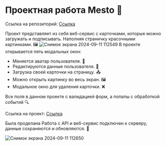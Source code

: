 # Проектная работа **Mesto** 🌆
Ссылка на репозиторий: [Ссылка](https://github.com/DarinaBes/mesto-project-ff.git)

Проект представляет из себя веб-сервис с карточками, которые можно загружать и подписывать. Наполняя страничку красочными картинками. 🖼️
![Снимок экрана 2024-09-11 112549](https://github.com/user-attachments/assets/0b47f14a-1a2f-459c-a72a-a1942aed4921)
В проекте открывается пять модальных окон:

* Меняется аватар пользователя. 👤
* Редактируются данные пользователя. 📝
* Загрузка своей карточки на страницу. 📤
* Можно открыть картинку во весь экран. 🖼️
* Модальное окно для удаления карточки. ❌

Все поля в данном проекте с валидацией форм, а попапы с обработкой событий 🔍

Ссылка на проект: [Ссылка](https://DarinaBes.github.io/mesto-project-ff)

Была проделана Работа с API и веб-сервис подключен к серверу, данные сохраняются и обновляются. 💾

![Снимок экрана 2024-09-11 112650](https://github.com/user-attachments/assets/0048e8d0-a629-432a-8b97-535e75a12034)
